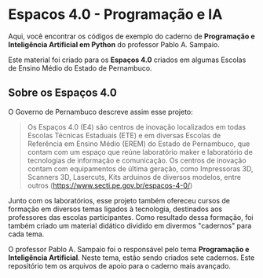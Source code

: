 # Espacos 4.0 - Programação e IA

Aqui, você encontrar os códigos de exemplo do caderno de **Programação e Inteligência Artificial em Python** do professor Pablo A. Sampaio.

Este material foi criado para os **Espaços 4.0** criados em algumas Escolas de Ensino Médio do Estado de Pernambuco. 

## Sobre os Espaços 4.0

O Governo de Pernambuco descreve assim esse projeto:

> Os Espaços 4.0 (E4) são centros de inovação localizados em todas Escolas Técnicas Estaduais (ETE) e em diversas Escolas de Referência em Ensino Médio (EREM) do Estado de Pernambuco, que contam com um espaço que reúne laboratório maker e laboratório de tecnologias de informação e comunicação. Os centros de inovação contam com equipamentos de última geração, como Impressoras 3D, Scanners 3D, Lasercuts, Kits arduinos de diversos modelos, entre outros (https://www.secti.pe.gov.br/espacos-4-0/)

Junto com os laboratórios, esse projeto também ofereceu cursos de formação em diversos temas ligados à tecnologia, destinados aos professores das escolas participantes. Como resultado dessa formação, foi também criado um material didático dividido em divermos "cadernos" para cada tema. 

O professor Pablo A. Sampaio foi o responsável pelo tema **Programação e Inteligência Artificial**. Neste tema, estão sendo criados sete cadernos. Este repositório tem os arquivos de apoio para o caderno mais avançado.


